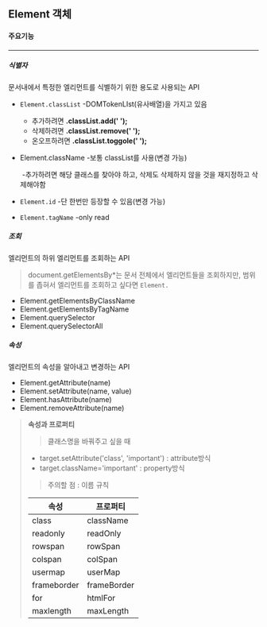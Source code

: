 ## Element 객체

#### 주요기능

------

##### 식별자

문서내에서 특정한 엘리먼트를 식별하기 위한 용도로 사용되는 API

- `Element.classList`  -DOMTokenLIst(유사배열)을 가지고 있음

  - 추가하려면 **.classList.add(' ');**
  - 삭제하려면  **.classList.remove(' ');**
  - 온오프하려면  **.classList.toggole(' ');**

- Element.className  -보통 classList를 사용(변경 가능)

  ​									 -추가하려면 해당 클래스를 찾아야 하고, 삭제도 삭제하지 않을 것을 재지정하고 삭제해야함

- `Element.id`  -단 한번만 등장할 수 있음(변경 가능)

- `Element.tagName`  -only read



##### 조회

엘리먼트의 하위 엘리먼트를 조회하는 API

> document.getElementsBy*는 문서 전체에서 엘리먼트들을 조회하지만, 범위를 좁혀서 엘리먼트를 조회하고 싶다면 `Element.`

- Element.getElementsByClassName
- Element.getElementsByTagName
- Element.querySelector
- Element.querySelectorAll



##### 속성

엘리먼트의 속성을 알아내고 변경하는 API

- Element.getAttribute(name)
- Element.setAttribute(name, value)
- Element.hasAttribute(name)
- Element.removeAttribute(name)



> **속성과 프로퍼티**
>
> > 클래스명을 바꿔주고 싶을 때
>
> - target.setAttribute('class', 'important') : attribute방식
> - target.className='important' : property방식
>
> > 주의할 점 : 이름 규칙
>
> | 속성        | 프로퍼티    |
> | ----------- | ----------- |
> | class       | className   |
> | readonly    | readOnly    |
> | rowspan     | rowSpan     |
> | colspan     | colSpan     |
> | usermap     | userMap     |
> | frameborder | frameBorder |
> | for         | htmlFor     |
> | maxlength   | maxLength   |